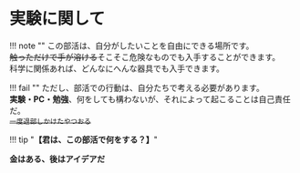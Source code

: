 # 実験に関して
!!! note ""
    この部活は、自分がしたいことを自由にできる場所です。  
    ~~触っただけで手が溶ける~~そこそこ危険なものでも入手することができます。  
    科学に関係あれば、どんなにへんな器具でも入手できます。  

!!! fail ""
    ただし、部活での行動は、自分たちで考える必要があります。  
    **実験・PC・勉強**、何をしても構わないが、それによって起こることは自己責任だ。  
    ~~`一度退部しかけたやつおる`~~
  
  
!!! tip "**【君は、この部活で何をする？】**"
  
  
**金はある、後はアイデアだ**
